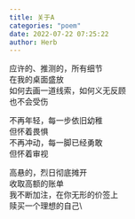 ```yaml
---
title: 关于A
categories: "poem"
date: 2022-07-22 07:25:22
author: Herb
---
```


应许的、推测的，所有细节\
在我的桌面盛放\
如何去画一道线索，如何义无反顾\
也不会受伤

不再年轻，每一步依旧幼稚\
但怀着畏惧\
不再冲动，每一脚已经勇敢\
但怀着审视

高悬的，烈日彻底摊开\
收取高额的账单\
我不断加注，在你无形的价签上\
赎买一个理想的自己\
